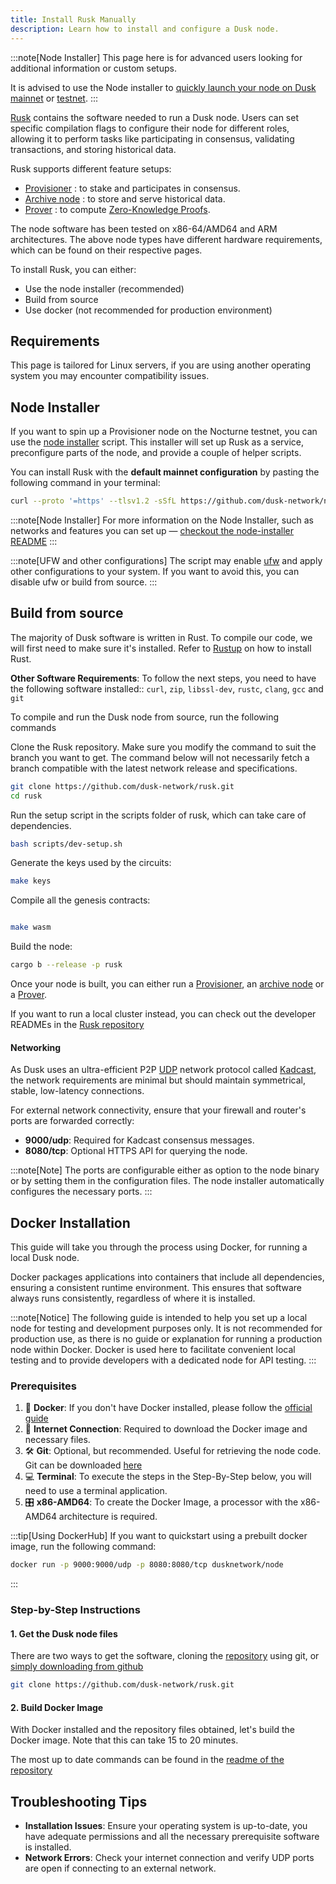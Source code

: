 ```yaml
---
title: Install Rusk Manually
description: Learn how to install and configure a Dusk node.
---
```


:::note[Node Installer]
This page here is for advanced users looking for additional information or custom setups.

It is advised to use the Node installer to [quickly launch your node on Dusk mainnet](/operator/guides/mainnet-node) or [testnet](/operator/guides/nocturne-node).
:::

<a href="https://github.com/dusk-network/rusk" target="_blank">Rusk</a> contains the software needed to run a Dusk node. Users can set specific compilation flags to configure their node for different roles, allowing it to perform tasks like participating in consensus, validating transactions, and storing historical data.

Rusk supports different feature setups:
- [Provisioner](/operator/provisioner) : to stake and participates in consensus.
- [Archive node](/operator/archive-node) : to store and serve historical data.
- [Prover](/operator/prover) : to compute [Zero-Knowledge Proofs](/learn/deep-dive/cryptography/zkp).

The node software has been tested on x86-64/AMD64 and ARM architectures. The above node types have different hardware requirements, which can be found on their respective pages.

To install Rusk, you can either:
- Use the node installer (recommended)
- Build from source
- Use docker (not recommended for production environment)

## Requirements

This page is tailored for Linux servers, if you are using another operating system you may encounter compatibility issues.

## Node Installer

If you want to spin up a Provisioner node on the Nocturne testnet, you can use the <a href="https://github.com/dusk-network/node-installer" target="_blank">node installer</a> script. This installer will set up Rusk as a service, preconfigure parts of the node, and provide a couple of helper scripts.

You can install Rusk with the **default mainnet configuration** by pasting the following command in your terminal:
```sh
curl --proto '=https' --tlsv1.2 -sSfL https://github.com/dusk-network/node-installer/releases/latest/download/node-installer.sh | sudo sh
```
:::note[Node Installer]
For more information on the Node Installer, such as networks and features you can set up —
<a href="https://github.com/dusk-network/node-installer/" target="_blank">checkout the node-installer README</a>
:::

:::note[UFW and other configurations]
The script may enable <a href="https://help.ubuntu.com/community/UFW" target="_blank">ufw</a>  and apply other configurations to your system. If you want to avoid this, you can disable ufw or build from source.
:::

## Build from source

The majority of Dusk software is written in Rust. To compile our code, we will first need to make sure it's installed. Refer to <a href="https://rustup.rs/" target="_blank">Rustup</a> on how to install Rust.

**Other Software Requirements**: To follow the next steps, you need to have the following software installed:: `curl`, `zip`, `libssl-dev`, `rustc`, `clang`, `gcc` and `git`

To compile and run the Dusk node from source, run the following commands

Clone the Rusk repository. Make sure you modify the command to suit the branch you want to get. The command below will not necessarily fetch a branch compatible with the latest network release and specifications.
```bash
git clone https://github.com/dusk-network/rusk.git
cd rusk
```

Run the setup script in the scripts folder of rusk, which can take care of dependencies.

```bash
bash scripts/dev-setup.sh
```

Generate the keys used by the circuits:
```bash
make keys
```
Compile all the genesis contracts:
```bash

make wasm
```
Build the node:
```bash
cargo b --release -p rusk
```

Once your node is built, you can either run a [Provisioner](/operator/provisioner), an [archive node](/operator/archive-node) or a [Prover](/operator/prover).

If you want to run a local cluster instead, you can check out the developer READMEs in the <a href="https://github.com/dusk-network/rusk" target="_blank">Rusk repository</a>

#### Networking

As Dusk uses an ultra-efficient P2P <a href="https://en.wikipedia.org/wiki/User_Datagram_Protocol" target="_blank">UDP</a> network protocol called <a href="https://github.com/dusk-network/kadcast/blob/main/README.md" target="_blank">Kadcast</a>, the network requirements are minimal but should maintain symmetrical, stable, low-latency connections.

For external network connectivity, ensure that your firewall and router's ports are forwarded correctly:

- **9000/udp**: Required for Kadcast consensus messages.
- **8080/tcp**: Optional HTTPS API for querying the node.

:::note[Note]
The ports are configurable either as option to the node binary or by setting them in the configuration files. The node installer automatically configures the necessary ports.
:::

## Docker Installation

This guide will take you through the process using Docker, for running a local Dusk node.

Docker packages applications into containers that include all dependencies, ensuring a consistent runtime environment. This ensures that software always runs consistently, regardless of where it is installed.

:::note[Notice]
The following guide is intended to help you set up a local node for testing and development purposes only. It is not recommended for production use, as there is no guide or explanation for running a production node within Docker. Docker is used here to facilitate convenient local testing and to provide developers with a dedicated node for API testing.
:::


### Prerequisites

1. 🐳 **Docker**: If you don't have Docker installed, please follow the [official guide](https://docs.docker.com/desktop/)
2. 🛜 **Internet Connection**: Required to download the Docker image and necessary files.
3. 🛠️ **Git**: Optional, but recommended. Useful for retrieving the node code. Git can be downloaded <a href="https://git-scm.com/downloads" target="_blank">here</a>
4. 💻 **Terminal**: To execute the steps in the Step-By-Step below, you will need to use a terminal application.
5. 🎛️ **x86-AMD64**: To create the Docker Image, a processor with the x86-AMD64 architecture is required.

:::tip[Using DockerHub]
If you want to quickstart using a prebuilt docker image, run the following command:
```sh
docker run -p 9000:9000/udp -p 8080:8080/tcp dusknetwork/node
```
:::

### Step-by-Step Instructions

#### 1. Get the Dusk node files

There are two ways to get the software, cloning the <a href="https://github.com/dusk-network/rusk.git" target="_blank">repository</a> using git, or [simply downloading from github](https://github.com/dusk-network/rusk)

```sh
git clone https://github.com/dusk-network/rusk.git
```

#### 2. Build Docker Image

With Docker installed and the repository files obtained, let's build the Docker image. Note that this can take 15 to 20 minutes.

The most up to date commands can be found in the [readme of the repository](https://github.com/dusk-network/rusk?tab=readme-ov-file#-docker-support)

## Troubleshooting Tips

* **Installation Issues**: Ensure your operating system is up-to-date, you have adequate permissions and all the necessary prerequisite software is installed.
* **Network Errors**: Check your internet connection and verify UDP ports are open if connecting to an external network.
